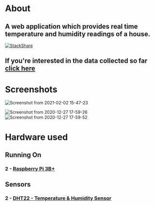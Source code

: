 # About

## A web application which provides real time temperature and humidity readings of a house.
[![StackShare](http://img.shields.io/badge/tech-stack-0690fa.svg?style=flat)](https://stackshare.io/bthompson7/pi-sensor)

## If you're interested in the data collected so far [click here](https://raw.githubusercontent.com/bthompson7/pi-sensor/master/database/temps_db.sql)

# Screenshots
![Screenshot from 2021-02-02 15-47-23](https://user-images.githubusercontent.com/35780502/106660447-fe773d00-656d-11eb-8624-341a7942af54.png)

![Screenshot from 2020-12-27 17-59-26](https://user-images.githubusercontent.com/35780502/103181265-664eaf80-486d-11eb-8b2c-5d27e6961629.png)
![Screenshot from 2020-12-27 17-59-52](https://user-images.githubusercontent.com/35780502/103181267-677fdc80-486d-11eb-9697-683e7f50e10e.png)


# Hardware used

## Running On

### 2 - [Raspberry Pi 3B+](https://www.amazon.com/s?k=raspberry+Pi+3B%2B&ref=nb_sb_noss)

## Sensors

### 2 - [DHT22 - Temperature & Humidity Sensor](https://www.amazon.com/s?k=dht22&ref=nb_sb_noss_1)
